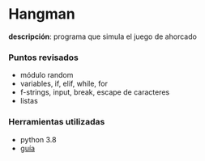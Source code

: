 # Hangman

**descripción**: programa que simula el juego de ahorcado

### Puntos revisados

- módulo random
- variables, if, elif, while, for
- f-strings, input, break, escape de caracteres
- listas

### Herramientas utilizadas

- python 3.8
- [guía](https://github.com/calthoff/self_taught/blob/master/python_ex239.py/)
